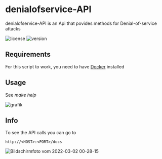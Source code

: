 # denialofservice-API

denialofservice-API is an Api that povides methods for Denial-of-service attacks

![license](https://img.shields.io/badge/license-MIT-brightgreen.svg)
![version](https://img.shields.io/badge/version-1.0-lightgrey.svg)

## Requirements
For this script to work, you need to have [Docker](https://www.docker.com/products/docker-desktop) installed

## Usage

See *make help*

![grafik](https://user-images.githubusercontent.com/61215846/188278295-4c9beae9-64f4-4639-8d78-0dfde16547a7.png)

## Info

To see the API calls you can go to
```
http://<HOST>:<PORT>/docs
```
![Bildschirmfoto vom 2022-03-02 00-28-15](https://user-images.githubusercontent.com/61215846/156266224-636846b0-6976-4503-87db-c87cd01b46df.png)
